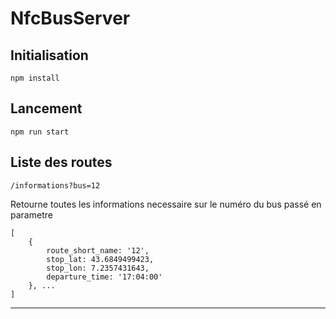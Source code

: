 # NfcBusServer

## Initialisation

```shell
npm install
```

## Lancement

```shell
npm run start
```

## Liste des routes

```shell
/informations?bus=12
```

Retourne toutes les informations necessaire sur le numéro du bus passé en parametre

```shell
[
    {
        route_short_name: '12',
        stop_lat: 43.6849499423,
        stop_lon: 7.2357431643,
        departure_time: '17:04:00'
    }, ...
]
```

---

